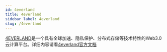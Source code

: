 ```yaml
---
id: 4everland
title: 4everland
sidebar_label: 4everland
slug: /4everland
---
```

[4EVERLAND](https://www.4everland.org/)是一个具有全球加速、隐私保护、分布式存储等技术特性的Web3.0云计算平台。详细内容请看[4everland官方文档](https://docs.hosting.4everland.org/guide/#_4ever-hosting)
